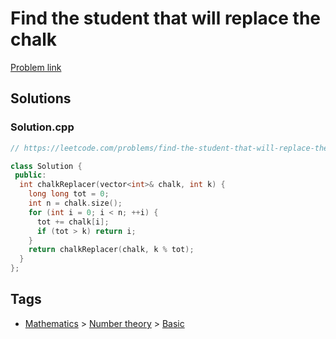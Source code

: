 # Find the student that will replace the chalk

[Problem link](https://leetcode.com/problems/find-the-student-that-will-replace-the-chalk)

## Solutions


### Solution.cpp
```cpp
// https://leetcode.com/problems/find-the-student-that-will-replace-the-chalk

class Solution {
 public:
  int chalkReplacer(vector<int>& chalk, int k) {
    long long tot = 0;
    int n = chalk.size();
    for (int i = 0; i < n; ++i) {
      tot += chalk[i];
      if (tot > k) return i;
    }
    return chalkReplacer(chalk, k % tot);
  }
};
```
## Tags

* [Mathematics](/README.md#Mathematics) > [Number theory](/README.md#Mathematics-Number_theory) > [Basic](/README.md#Mathematics-Number_theory-Basic)
